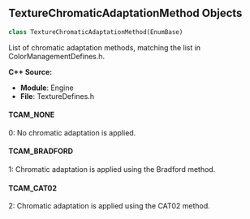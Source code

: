 ## TextureChromaticAdaptationMethod Objects

```python
class TextureChromaticAdaptationMethod(EnumBase)
```

List of chromatic adaptation methods, matching the list in ColorManagementDefines.h.

**C++ Source:**

- **Module**: Engine
- **File**: TextureDefines.h

<a id="unreal.TextureChromaticAdaptationMethod.TCAM_NONE"></a>

#### TCAM_NONE

0: No chromatic adaptation is applied.

<a id="unreal.TextureChromaticAdaptationMethod.TCAM_BRADFORD"></a>

#### TCAM_BRADFORD

1: Chromatic adaptation is applied using the Bradford method.

<a id="unreal.TextureChromaticAdaptationMethod.TCAM_CAT02"></a>

#### TCAM_CAT02

2: Chromatic adaptation is applied using the CAT02 method.

<a id="unreal.ExposedFieldType"></a>